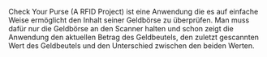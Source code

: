 Check Your Purse (A RFID Project) ist eine Anwendung die es auf einfache Weise ermöglicht den Inhalt seiner Geldbörse zu überprüfen. Man muss dafür nur die Geldbörse an den Scanner halten und schon zeigt die Anwendung den aktuellen Betrag des Geldbeutels, den zuletzt gescannten Wert des Geldbeutels und den Unterschied zwischen den beiden Werten.
